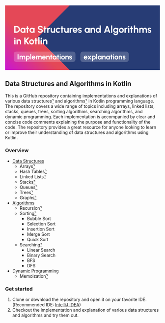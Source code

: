 ![DSA in Kotlin](dsa-kotlin-banner.png)
## Data Structures and Algorithms in Kotlin
This is a GitHub repository containing implementations and explanations of various data structures[⌝](https://en.wikipedia.org/wiki/Data_structure) and algorithms[⌝](https://en.wikipedia.org/wiki/Algorithm) in Kotlin programming language. The repository covers a wide range of topics including arrays, linked lists, stacks, queues, trees, sorting algorithms, searching algorithms, and dynamic programming. Each implementation is accompanied by clear and concise code comments explaining the purpose and functionality of the code. The repository provides a great resource for anyone looking to learn or improve their understanding of data structures and algorithms using Kotlin.

### Overview
- [Data Structures](https://github.com/abdurakhmonoff/data-structures-and-algorithms-kotlin/tree/master/src/data_structures)
    - Arrays[⌝](https://github.com/abdurakhmonoff/data-structures-and-algorithms-kotlin/tree/master/src/data_structures/arrays)
    - Hash Tables[⌝](https://github.com/abdurakhmonoff/data-structures-and-algorithms-kotlin/tree/master/src/data_structures/hash_tables)
    - Linked Lists[⌝](https://github.com/abdurakhmonoff/data-structures-and-algorithms-kotlin/tree/master/src/data_structures/linked_lists)
    - Stacks[⌝](https://github.com/abdurakhmonoff/data-structures-and-algorithms-kotlin/tree/master/src/data_structures/stacks)
    - Queues[⌝](https://github.com/abdurakhmonoff/data-structures-and-algorithms-kotlin/tree/master/src/data_structures/queues)
    - Trees[⌝](https://github.com/abdurakhmonoff/data-structures-and-algorithms-kotlin/tree/master/src/data_structures/trees)
    - Graphs[⌝](https://github.com/abdurakhmonoff/data-structures-and-algorithms-kotlin/tree/master/src/data_structures/graphs)
- [Algorithms](https://github.com/abdurakhmonoff/data-structures-and-algorithms-kotlin/tree/master/src/algorithms)
    - Recursion[⌝](https://github.com/abdurakhmonoff/data-structures-and-algorithms-kotlin/tree/master/src/algorithms/recursion)
    - Sorting[⌝](https://github.com/abdurakhmonoff/data-structures-and-algorithms-kotlin/tree/master/src/algorithms/sorting)
        - Bubble Sort
        - Selection Sort
        - Insertion Sort
        - Merge Sort
        - Quick Sort
    - Searching[⌝](https://github.com/abdurakhmonoff/data-structures-and-algorithms-kotlin/tree/master/src/algorithms/searching)
        - Linear Search
        - Binary Search
        - BFS
        - DFS
- [Dynamic Programming](https://github.com/abdurakhmonoff/data-structures-and-algorithms-kotlin/tree/master/src/dynamic_programming)
    - Memoization[⌝](https://github.com/abdurakhmonoff/data-structures-and-algorithms-kotlin/blob/2daef674620f7deb2155de5a03d3e861fc2739fa/src/dynamic_programming/memoization)

### Get started
1. Clone or download the repository and open it on your favorite IDE. (Recommended IDE: [IntelliJ IDEA](https://www.jetbrains.com/idea/download/))
2. Checkout the implementation and explanation of various data structures and algorithms and try them out.
